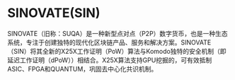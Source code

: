 # SINOVATE(SIN)

SINOVATE（旧称：SUQA）是一种新型点对点（P2P）数字货币，也是一种生态系统，专注于创建独特的现代化区块链产品、服务和解决方案。SINOVATE（SIN）将其全新的X25X工作证明（PoW）算法与Komodo独特的安全机制（即延迟工作证明（dPoW））相结合。X25X算法支持GPU挖掘的，可有效抵制ASIC、FPGA和QUANTUM，巩固去中心化共识机制。

